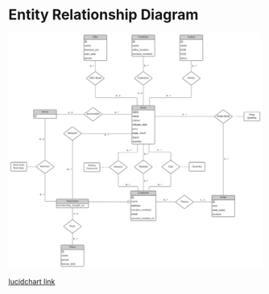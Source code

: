 # Entity Relationship Diagram

![ERD.svg](images/ERD.svg)

[lucidchart link](https://lucid.app/lucidchart/c39c8290-4953-44e9-849f-d145046c48a6/edit?invitationId=inv_ca1037dd-aae1-4797-955f-3a21565ac31f&page=0_0#)
